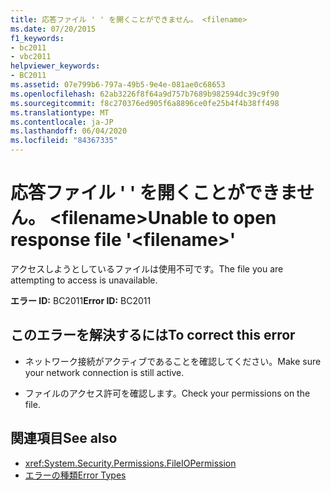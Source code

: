 ```yaml
---
title: 応答ファイル ' ' を開くことができません。 <filename>
ms.date: 07/20/2015
f1_keywords:
- bc2011
- vbc2011
helpviewer_keywords:
- BC2011
ms.assetid: 07e799b6-797a-49b5-9e4e-081ae0c68653
ms.openlocfilehash: 62ab3226f8f64a9d757b7689b982594dc39c9f90
ms.sourcegitcommit: f8c270376ed905f6a8896ce0fe25b4f4b38ff498
ms.translationtype: MT
ms.contentlocale: ja-JP
ms.lasthandoff: 06/04/2020
ms.locfileid: "84367335"
---
```

# <a name="unable-to-open-response-file-filename"></a><span data-ttu-id="649e6-102">応答ファイル ' ' を開くことができません。 \<filename></span><span class="sxs-lookup"><span data-stu-id="649e6-102">Unable to open response file '\<filename>'</span></span>
<span data-ttu-id="649e6-103">アクセスしようとしているファイルは使用不可です。</span><span class="sxs-lookup"><span data-stu-id="649e6-103">The file you are attempting to access is unavailable.</span></span>  
  
 <span data-ttu-id="649e6-104">**エラー ID:** BC2011</span><span class="sxs-lookup"><span data-stu-id="649e6-104">**Error ID:** BC2011</span></span>  
  
## <a name="to-correct-this-error"></a><span data-ttu-id="649e6-105">このエラーを解決するには</span><span class="sxs-lookup"><span data-stu-id="649e6-105">To correct this error</span></span>  
  
- <span data-ttu-id="649e6-106">ネットワーク接続がアクティブであることを確認してください。</span><span class="sxs-lookup"><span data-stu-id="649e6-106">Make sure your network connection is still active.</span></span>  
  
- <span data-ttu-id="649e6-107">ファイルのアクセス許可を確認します。</span><span class="sxs-lookup"><span data-stu-id="649e6-107">Check your permissions on the file.</span></span>  
  
## <a name="see-also"></a><span data-ttu-id="649e6-108">関連項目</span><span class="sxs-lookup"><span data-stu-id="649e6-108">See also</span></span>

- <xref:System.Security.Permissions.FileIOPermission>
- [<span data-ttu-id="649e6-109">エラーの種類</span><span class="sxs-lookup"><span data-stu-id="649e6-109">Error Types</span></span>](../programming-guide/language-features/error-types.md)
